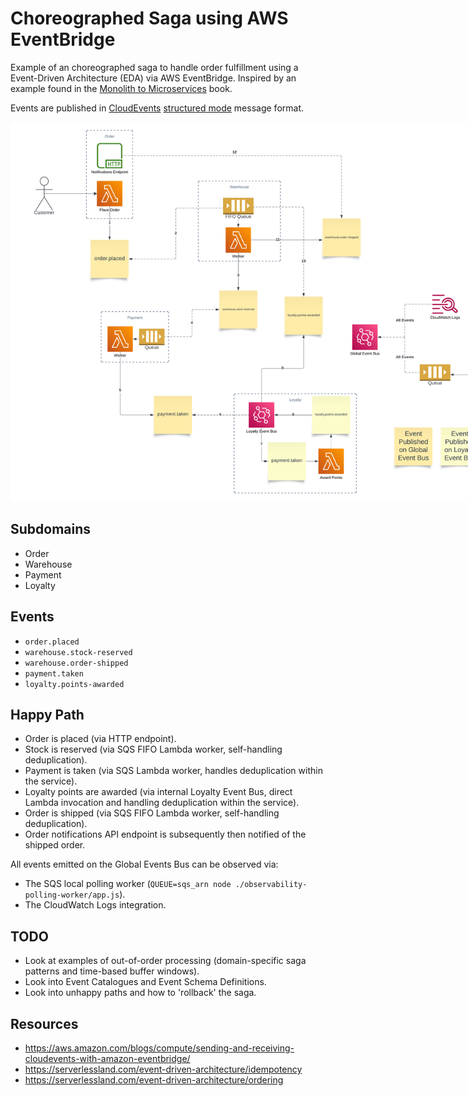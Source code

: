 # Choreographed Saga using AWS EventBridge

Example of an choreographed saga to handle order fulfillment using a Event-Driven Architecture (EDA) via AWS EventBridge.
Inspired by an example found in the [Monolith to Microservices](https://samnewman.io/books/monolith-to-microservices/) book.

Events are published in [CloudEvents](https://github.com/cloudevents/spec/blob/main/cloudevents/spec.md) [structured mode](https://github.com/cloudevents/spec/blob/main/cloudevents/spec.md#message) message format.

<img src="example.png" style="max-width:800px">

## Subdomains

- Order
- Warehouse
- Payment
- Loyalty

## Events

- `order.placed`
- `warehouse.stock-reserved`
- `warehouse.order-shipped`
- `payment.taken`
- `loyalty.points-awarded`

## Happy Path

- Order is placed (via HTTP endpoint).
- Stock is reserved (via SQS FIFO Lambda worker, self-handling deduplication).
- Payment is taken (via SQS Lambda worker, handles deduplication within the service).
- Loyalty points are awarded (via internal Loyalty Event Bus, direct Lambda invocation and handling deduplication within the service).
- Order is shipped (via SQS FIFO Lambda worker, self-handling deduplication).
- Order notifications API endpoint is subsequently then notified of the shipped order.

All events emitted on the Global Events Bus can be observed via:

- The SQS local polling worker (`QUEUE=sqs_arn node ./observability-polling-worker/app.js`).
- The CloudWatch Logs integration.

## TODO

- Look at examples of out-of-order processing (domain-specific saga patterns and time-based buffer windows).
- Look into Event Catalogues and Event Schema Definitions.
- Look into unhappy paths and how to 'rollback' the saga.

## Resources

- https://aws.amazon.com/blogs/compute/sending-and-receiving-cloudevents-with-amazon-eventbridge/
- https://serverlessland.com/event-driven-architecture/idempotency
- https://serverlessland.com/event-driven-architecture/ordering
